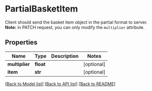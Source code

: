 # PartialBasketItem

Client should send the basket item object in the partial format to server. **Note:** in PATCH request, you can only modify the `multiplier` attribute. 
## Properties
Name | Type | Description | Notes
------------ | ------------- | ------------- | -------------
**multiplier** | **float** |  | [optional] 
**item** | **str** |  | [optional] 

[[Back to Model list]](../README.md#documentation-for-models) [[Back to API list]](../README.md#documentation-for-api-endpoints) [[Back to README]](../README.md)


